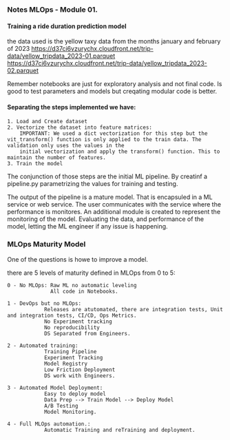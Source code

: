 ### Notes MLOps - Module 01.

#### Training a ride duration prediction model

the data used is the yellow taxy data from the months january and february of 2023
https://d37ci6vzurychx.cloudfront.net/trip-data/yellow_tripdata_2023-01.parquet
https://d37ci6vzurychx.cloudfront.net/trip-data/yellow_tripdata_2023-02.parquet


Remember notebooks are just for exploratory analysis and not final code. Is good to test parameters and models but creqating modular code is better. 

#### Separating the steps implemented we have:
    1. Load and Create dataset
    2. Vectorize the dataset into feature matrices: 
        IMPORTANT: We used a dict vectorization for this step but the vit_transform() function is only applied to the train data. The validation only uses the values in the 
        initial vectorization and apply the transform() function. This to maintain the number of features. 
    3. Train the model

The conjunction of those steps are the initial ML pipeline. 
By creatinf a pipeline.py parametrizing the values for training and testing. 

The output of the pipeline is a mature model. That is encapsuled in a ML service or web service. The user communicates with the service where the performance is monitores. 
An additional module is created to represent the monitoring of the model. Evaluating the data, and performance of the model, letting the ML engineer if any issue is happening. 


### MLOps Maturity Model
One of the questions is howe to improve a model. 

there are 5 levels of maturity defined in MLOps from 0 to 5:

    0 - No MLOps: Raw ML no automatic leveling
                  All code in Notebooks.

    1 - DevOps but no MLOps:
                Releases are atutomated, there are integration tests, Unit and integration tests, CI/CD, Ops Metrics. 
                No Experiment tracking
                No reproducibility
                DS Separated from Engineers.

    2 - Automated training:
                Training Pipeline
                Experiment Tracking
                Model Registry
                Low Friction Deployment
                DS work with Engineers. 

    3 - Automated Model Deployment:
                Easy to deploy model
                Data Prep --> Train Model --> Deploy Model
                A/B Testing 
                Model Monitoring.

    4 - Full MLOps automation.:
                Automatic Training and reTraining and deployment. 
                 



